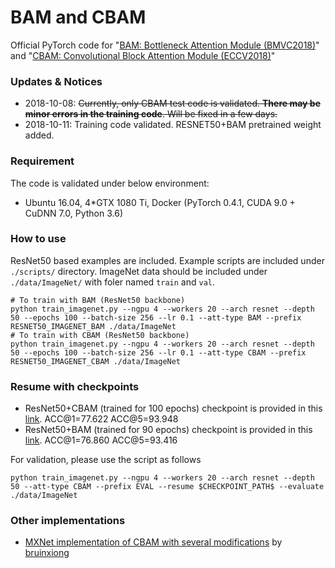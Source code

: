 # BAM and CBAM
Official PyTorch code for "[BAM: Bottleneck Attention Module (BMVC2018)](http://bmvc2018.org/contents/papers/0092.pdf)" and "[CBAM: Convolutional Block Attention Module (ECCV2018)](http://openaccess.thecvf.com/content_ECCV_2018/html/Sanghyun_Woo_Convolutional_Block_Attention_ECCV_2018_paper.html)"

### Updates & Notices
- 2018-10-08: ~~Currently, only CBAM test code is validated. **There may be minor errors in the training code**. Will be fixed in a few days.~~
- 2018-10-11: Training code validated. RESNET50+BAM pretrained weight added.

### Requirement

The code is validated under below environment:
- Ubuntu 16.04, 4*GTX 1080 Ti, Docker (PyTorch 0.4.1, CUDA 9.0 + CuDNN 7.0, Python 3.6)

### How to use

ResNet50 based examples are included. Example scripts are included under ```./scripts/``` directory.
ImageNet data should be included under ```./data/ImageNet/``` with foler named ```train``` and ```val```.

```
# To train with BAM (ResNet50 backbone)
python train_imagenet.py --ngpu 4 --workers 20 --arch resnet --depth 50 --epochs 100 --batch-size 256 --lr 0.1 --att-type BAM --prefix RESNET50_IMAGENET_BAM ./data/ImageNet
# To train with CBAM (ResNet50 backbone)
python train_imagenet.py --ngpu 4 --workers 20 --arch resnet --depth 50 --epochs 100 --batch-size 256 --lr 0.1 --att-type CBAM --prefix RESNET50_IMAGENET_CBAM ./data/ImageNet
```

### Resume with checkpoints

- ResNet50+CBAM (trained for 100 epochs) checkpoint is provided in this [link](https://drive.google.com/file/d/1mvAVvhLR_2XY_bPYxh-SEz4vDmGzSArO/view?usp=sharing). ACC@1=77.622 ACC@5=93.948
- ResNet50+BAM (trained for 90 epochs) checkpoint is provided in this [link](https://drive.google.com/file/d/1auVf70gfL0ol40bvaX5rlbpn9cKIxhAL/view?usp=sharing). ACC@1=76.860 ACC@5=93.416

For validation, please use the script as follows
```
python train_imagenet.py --ngpu 4 --workers 20 --arch resnet --depth 50 --att-type CBAM --prefix EVAL --resume $CHECKPOINT_PATH$ --evaluate ./data/ImageNet
```

### Other implementations

- [MXNet implementation of CBAM with several modifications](https://github.com/bruinxiong/Modified-CBAMnet.mxnet) by [bruinxiong](https://github.com/bruinxiong)
